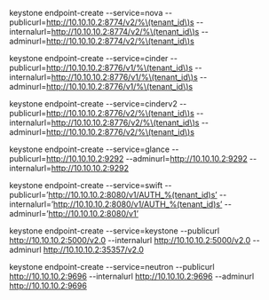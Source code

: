 keystone endpoint-create --service=nova --publicurl=http://10.10.10.2:8774/v2/%\(tenant_id\)s --internalurl=http://10.10.10.2:8774/v2/%\(tenant_id\)s --adminurl=http://10.10.10.2:8774/v2/%\(tenant_id\)s

keystone endpoint-create --service=cinder --publicurl=http://10.10.10.2:8776/v1/%\(tenant_id\)s --internalurl=http://10.10.10.2:8776/v1/%\(tenant_id\)s --adminurl=http://10.10.10.2:8776/v1/%\(tenant_id\)s

keystone endpoint-create --service=cinderv2 --publicurl=http://10.10.10.2:8776/v2/%\(tenant_id\)s --internalurl=http://10.10.10.2:8776/v2/%\(tenant_id\)s --adminurl=http://10.10.10.2:8776/v2/%\(tenant_id\)s

keystone endpoint-create --service=glance --publicurl=http://10.10.10.2:9292 --adminurl=http://10.10.10.2:9292 --internalurl=http://10.10.10.2:9292

keystone endpoint-create --service=swift --publicurl=’http://10.10.10.2:8080/v1/AUTH_%(tenant_id)s’ --internalurl=’http://10.10.10.2:8080/v1/AUTH_%(tenant_id)s’ --adminurl=’http://10.10.10.2:8080/v1’

keystone endpoint-create --service=keystone --publicurl http://10.10.10.2:5000/v2.0 --internalurl http://10.10.10.2:5000/v2.0 --adminurl http://10.10.10.2:35357/v2.0

keystone endpoint-create --service=neutron --publicurl http://10.10.10.2:9696 --internalurl http://10.10.10.2:9696 --adminurl http://10.10.10.2:9696
